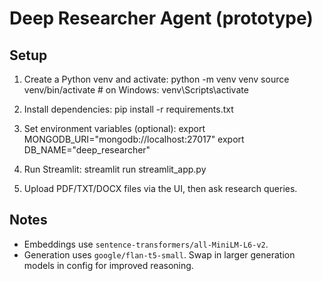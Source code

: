 # Deep Researcher Agent (prototype)

## Setup
1. Create a Python venv and activate:
   python -m venv venv
   source venv/bin/activate   # on Windows: venv\Scripts\activate

2. Install dependencies:
   pip install -r requirements.txt

3. Set environment variables (optional):
   export MONGODB_URI="mongodb://localhost:27017"
   export DB_NAME="deep_researcher"

4. Run Streamlit:
   streamlit run streamlit_app.py

5. Upload PDF/TXT/DOCX files via the UI, then ask research queries.

## Notes
- Embeddings use `sentence-transformers/all-MiniLM-L6-v2`.
- Generation uses `google/flan-t5-small`. Swap in larger generation models in config for improved reasoning.
